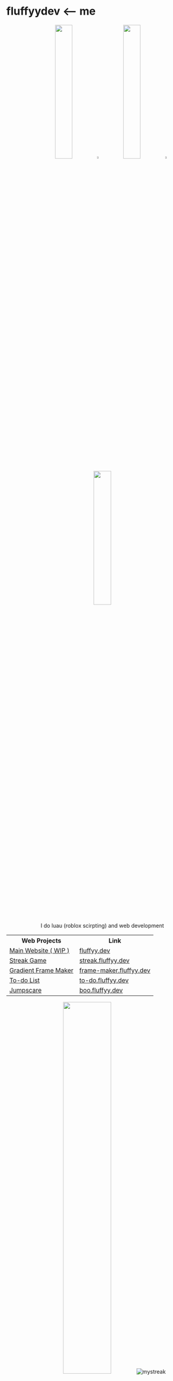 # fluffyydev <-- me

<p align="center">
  <img src="https://media.tenor.com/svxdJ0BRAXAAAAAi/dog-eating-burger-dog.gif" width="30%" style="display:inline;">
  
  <img src="https://external-content.duckduckgo.com/iu/?u=https%3A%2F%2Fwww.pngmart.com%2Ffiles%2F22%2FWhite-Background-PNG-Photo.png&f=1&nofb=1&ipt=05c4649979f11404faafa9ae05f7ae11a61389b41fc8af47c313720101dc0896" width="4%" style="display:inline;">
  
  <img src="https://media.tenor.com/oxHO1101Wo8AAAAj/burger.gif" width="30%" style="display:inline;">
  
  <img src="https://external-content.duckduckgo.com/iu/?u=https%3A%2F%2Fwww.pngmart.com%2Ffiles%2F22%2FWhite-Background-PNG-Photo.png&f=1&nofb=1&ipt=05c4649979f11404faafa9ae05f7ae11a61389b41fc8af47c313720101dc0896" width="4%" style="display:inline;">
  
  <img src="https://media.tenor.com/Yn6UTkaEAgUAAAAj/dog-doge.gif" width="30%" style="display:inline;">
</p>

<p align="center">I do luau (roblox scirpting) and web development</p>

<table align="center">
  <tr>
    <th>Web Projects</th>
    <th>Link</th>
  </tr>
  <tr>
    <td><a href="https://github.com/fluffyydev">Main Website ( WIP )</td>
    <td><a href="https://fluffyy.dev">fluffyy.dev</a></td>
  </tr>
  <tr>
    <td><a href="https://github.com/fluffyydev/streak">Streak Game</td>
    <td><a href="https://streak.fluffyy.dev">streak.fluffyy.dev</a></td>
  </tr>
  <tr>
    <td><a href="https://github.com/fluffyydev/frame-maker">Gradient Frame Maker</td>
    <td><a href="https://frame-maker.fluffyy.dev">frame-maker.fluffyy.dev</a></td>
  </tr>
  <tr>
    <td><a href="https://github.com/fluffyydev/to-do">To-do List</td>
    <td><a href="https://to-do.fluffyy.dev">to-do.fluffyy.dev</a></td>
  </tr>
  <tr>
    <td><a href="https://github.com/fluffyydev/boo">Jumpscare</td>
    <td><a href="https://boo.fluffyy.dev">boo.fluffyy.dev</a></td>
  </tr>
</table>

<p align="center">
    <a href="https://github.com/fluffyydev"><img width="50%" src="https://github-readme-stats.vercel.app/api/top-langs/?username=fluffyydev&theme=darke&layout=compact&langs_count=8&bg_color=101010&hide_title=true"></a>
  
  <img src="https://github-readme-streak-stats.herokuapp.com/?user=fluffyydev&theme=tokyonight" alt="mystreak"/>
</p>

<p align="center">
    <!--- <img id="preview" src="https://komarev.com/ghpvc/?username=fluffyydev&color=brightgreen"> --->
</p>

